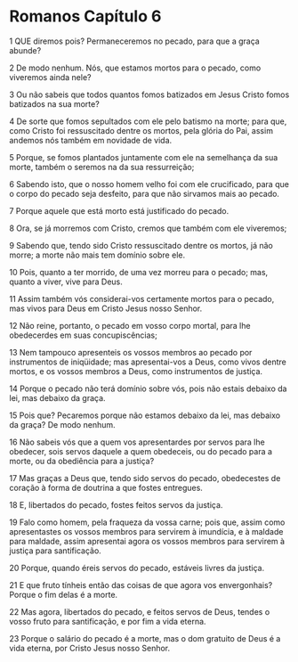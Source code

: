 # Romanos Capítulo 6

1	QUE diremos pois? Permaneceremos no pecado, para que a graça abunde?

2	De modo nenhum. Nós, que estamos mortos para o pecado, como viveremos ainda nele?

3	Ou não sabeis que todos quantos fomos batizados em Jesus Cristo fomos batizados na sua morte?

4	De sorte que fomos sepultados com ele pelo batismo na morte; para que, como Cristo foi ressuscitado dentre os mortos, pela glória do Pai, assim andemos nós também em novidade de vida.

5	Porque, se fomos plantados juntamente com ele na semelhança da sua morte, também o seremos na da sua ressurreição;

6	Sabendo isto, que o nosso homem velho foi com ele crucificado, para que o corpo do pecado seja desfeito, para que não sirvamos mais ao pecado.

7	Porque aquele que está morto está justificado do pecado.

8	Ora, se já morremos com Cristo, cremos que também com ele viveremos;

9	Sabendo que, tendo sido Cristo ressuscitado dentre os mortos, já não morre; a morte não mais tem domínio sobre ele.

10	Pois, quanto a ter morrido, de uma vez morreu para o pecado; mas, quanto a viver, vive para Deus.

11	Assim também vós considerai-vos certamente mortos para o pecado, mas vivos para Deus em Cristo Jesus nosso Senhor.

12	Não reine, portanto, o pecado em vosso corpo mortal, para lhe obedecerdes em suas concupiscências;

13	Nem tampouco apresenteis os vossos membros ao pecado por instrumentos de iniqüidade; mas apresentai-vos a Deus, como vivos dentre mortos, e os vossos membros a Deus, como instrumentos de justiça.

14	Porque o pecado não terá domínio sobre vós, pois não estais debaixo da lei, mas debaixo da graça.

15	Pois que? Pecaremos porque não estamos debaixo da lei, mas debaixo da graça? De modo nenhum.

16	Não sabeis vós que a quem vos apresentardes por servos para lhe obedecer, sois servos daquele a quem obedeceis, ou do pecado para a morte, ou da obediência para a justiça?

17	Mas graças a Deus que, tendo sido servos do pecado, obedecestes de coração à forma de doutrina a que fostes entregues.

18	E, libertados do pecado, fostes feitos servos da justiça.

19	Falo como homem, pela fraqueza da vossa carne; pois que, assim como apresentastes os vossos membros para servirem à imundícia, e à maldade para maldade, assim apresentai agora os vossos membros para servirem à justiça para santificação.

20	Porque, quando éreis servos do pecado, estáveis livres da justiça.

21	E que fruto tínheis então das coisas de que agora vos envergonhais? Porque o fim delas é a morte.

22	Mas agora, libertados do pecado, e feitos servos de Deus, tendes o vosso fruto para santificação, e por fim a vida eterna.

23	Porque o salário do pecado é a morte, mas o dom gratuito de Deus é a vida eterna, por Cristo Jesus nosso Senhor.

